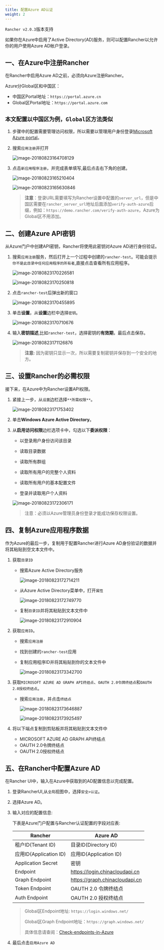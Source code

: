 ```yaml
---
title: 配置Azure AD认证
weight: 2
---
```


`Rancher v2.0.3`版本支持

如果你在Azure中启用了Active Directory(AD)服务，则可以配置Rancher以允许你的用户使用Azure AD帐户登录。

## 一、在Azure中注册Rancher

在Rancher中启用Azure AD之前，必须向Azure注册Rancher。

Azure分Global区和中国区：

- 中国区Portal地址：`https://portal.azure.cn`
- Global区Portal地址：`https://portal.azure.com`

## `本文配置以中国区为例，Global区方法类似`

1. 步骤中的配置需要管理访问权限，所以需要以管理用户身份登录[Microsoft Azure portal](https://portal.azure.cn/)。

2. 搜索`应用注册`并打开

    ![image-20180823164708129](_index.assets/image-20180823164708129.png)

3. 点击`新应用程序注册`，并完成表单填写,最后点击右下角的创建。

    ![image-20180823165210404](_index.assets/image-20180823165210404.png)

    ![image-20180823165630846](_index.assets/image-20180823165630846.png)

   > **注意**：登录URL需要填写为Rancher设置中配置的`server_url`，但是中国区需要在`rancher_server_url`地址后面添加`verify-auth-azure`后缀，例如：`https://demo.rancher.com/verify-auth-azure`，Azure为Global区不用添加。

## 二、创建Azure API密钥

从Azure门户中创建API密钥，Rancher将使用此密钥对Azure AD进行身份验证。

1. 搜索`应用注册`服务，然后打开上一个过程中创建的`rancher-test`。可能会提示`你不是此目录中任何应用程序的所有者`,直接点击查看所有应用程序。

    ![image-20180823170226581](_index.assets/image-20180823170226581.png)

    ![image-20180823170250818](_index.assets/image-20180823170250818.png)

2. 点击`rancher-test`后弹出新的窗口

    ![image-20180823170455895](_index.assets/image-20180823170455895.png)

3. 单击**设置**，从**设置**边栏中选择`密钥`。

    ![image-20180823170710676](_index.assets/image-20180823170710676.png)

4. 输入**密钥描述**,比如`rancher-test`，选择密钥的**有效期**，最后点击保存。

    ![image-20180823171126876](_index.assets/image-20180823171126876.png)

    > **注意:** 因为密钥只显示一次，所以需要复制密钥并保存到一个安全的地方。

## 三、设置Rancher的必需权限

接下来，在Azure中为Rancher设置API权限。

1. 紧接上一步，从`设置`边栏选择`**所需权限**`。

    ![image-20180823171753402](_index.assets/image-20180823171753402.png)

2. 单击**Windows Azure Active Directory**。

3. 从**启用访问权限**边栏选项卡中，勾选以下**委派权限**：

    - 以登录用户身份访问该目录

    - 读取目录数据

    - 读取所有群组

    - 读取所有用户的完整个人资料

    - 读取所有用户的基本配置文件

    - 登录并读取用户个人资料

    ![image-20180823172306171](_index.assets/image-20180823172306171.png)

    > 注意：必须以Azure管理员身份登录才能成功保存权限设置。

## 四、复制Azure应用程序数据

作为Azure的最后一步，复制用于配置Rancher进行Azure AD身份验证的数据并将其粘贴到空文本文件中。

1. 获取`目录ID`

    - 搜索Azure Active Directory服务

        ![image-20180823172714211](_index.assets/image-20180823172714211.png)

    - 从Azure Active Directory菜单中，打开`属性`

        ![image-20180823172749770](_index.assets/image-20180823172749770.png)

    - 复制`目录ID`并将其粘贴到文本文件中

        ![image-20180823172910904](_index.assets/image-20180823172910904.png)

2. 获取`应用ID`。

    - 搜索`应用注册`

    - 找到创建的`rancher-test`应用

    - 复制应用程序ID并将其粘贴到你的文本文件中

        ![image-20180823173342700](_index.assets/image-20180823173342700.png)

3. 获取`MICROSOFT AZURE AD GRAPH API终结点`、`OAUTH 2.0令牌终结点`和`OAUTH 2.0授权终结点`。

    - 搜索`应用注册`，并点击`终结点`

        ![image-20180823173646887](_index.assets/image-20180823173646887.png)

        ![image-20180823173925497](_index.assets/image-20180823173925497.png)

4. 将以下端点复制到剪贴板并将其粘贴到文本文件中

    - MICROSOFT AZURE AD GRAPH API终结点
    - OAUTH 2.0令牌终结点
    - OAUTH 2.0授权终结点

## 五、在Rancher中配置Azure AD

在Rancher UI中，输入在Azure中获取到的AD配置信息以完成配置。

1. 登录RancherUI,从`全局`视图中，选择`安全>认证`。

2. 选择Azure AD。

3. 输入对应的配置信息:

    下表是Azure门户配置与Rancher认证配置的字段对应表:

    | Rancher                | Azure AD                             |
    | ---------------------- | ------------------------------------ |
    | 租户ID(Tenant ID)      | 目录ID(Directory ID)                  |
    | 应用ID(Application ID) | 应用ID(Application ID)                    |
    | Application Secret         | 密钥                                  |
    | Endpoint                   | <https://login.chinacloudapi.cn>     |
    | Graph Endpoint             | <https://graph.chinacloudapi.cn>     |
    | Token Endpoint             | OAUTH 2.0 令牌终结点                   |
    | Auth Endpoint              | OAUTH 2.0 授权终结点                   |

    > Global区Endpoint地址: `https://login.windows.net/`
    >
    > Global区Graph Endpoint地址：`https://graph.windows.net/`
    >
    >具体信息请查阅：[Check-endpoints-in-Azure](https://docs.microsoft.com/en-us/azure/china/china-get-started-developer-guide#Check-endpoints-in-Azure)

4. 最后点击`启用Azure AD`
